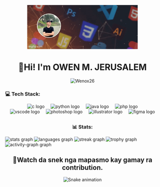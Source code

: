 <!-- GIF -->
<div style="text-align: center;">
  <img src="/assets/OwenGIF.gif" alt="Owen">
</div>




<!-- HEADER -->
<div align="center">
<h1>👋Hi! I'm OWEN M. JERUSALEM</h1>
<p> <img src="https://komarev.com/ghpvc/?username=Wenox26&label=Profile%20views&color=0e75b6&style=flat" alt="Wenox26" /> </p>
</div>

<!-- Tech Stack -->
<div align="center">
  
<h3 align= "Left"> 💻 Tech Stack: </h3>

  <img src="https://cdn.jsdelivr.net/gh/devicons/devicon/icons/c/c-original.svg" height="40" alt="c logo"  />
  <img width="12" />
  <img src="https://cdn.jsdelivr.net/gh/devicons/devicon/icons/python/python-original.svg" height="40" alt="python logo"  />
  <img width="12" />
  <img src="https://cdn.jsdelivr.net/gh/devicons/devicon/icons/java/java-original.svg" height="40" alt="java logo"  />
  <img width="12" />
  <img src="https://cdn.jsdelivr.net/gh/devicons/devicon/icons/php/php-original.svg" height="40" alt="php logo"  />

</div>

<div align="center">
  <img src="https://cdn.jsdelivr.net/gh/devicons/devicon/icons/vscode/vscode-original.svg" height="40" alt="vscode logo"  />
  <img width="12" />
  <img src="https://cdn.jsdelivr.net/gh/devicons/devicon/icons/photoshop/photoshop-plain.svg" height="40" alt="photoshop logo"  />
  <img width="12" />
  <img src="https://cdn.jsdelivr.net/gh/devicons/devicon/icons/illustrator/illustrator-plain.svg" height="40" alt="illustrator logo"  />
  <img width="12" />
  <img src="https://cdn.jsdelivr.net/gh/devicons/devicon/icons/figma/figma-original.svg" height="40" alt="figma logo"  />


</div>


##
<!-- Stats -->

<div align="Left">

<h3 align= "center"> 📊 Stats: </h3>


  <img src="https://github-readme-stats.vercel.app/api?username=Wenox26&hide_title=false&hide_rank=false&show_icons=true&include_all_commits=true&count_private=true&disable_animations=false&theme=dracula&locale=en&hide_border=false&order=1" height="150" alt="stats graph"  />
  
  <img src="https://github-readme-stats.vercel.app/api/top-langs?username=Wenox26&locale=en&hide_title=false&layout=compact&card_width=320&langs_count=5&theme=dracula&hide_border=false&order=2" height="150" alt="languages graph"  />
  
  <img src="https://streak-stats.demolab.com?user=Wenox26&locale=en&mode=daily&theme=dracula&hide_border=false&border_radius=5&order=3" height="150" alt="streak graph"  />
  
  <img src="https://github-profile-trophy.vercel.app?username=Wenox26&theme=dracula&column=-1&row=1&margin-w=8&margin-h=8&no-bg=false&no-frame=false&order=4" height="150" alt="trophy graph"  />
  
  <img src="https://github-readme-activity-graph.vercel.app/graph?username=Wenox26&radius=16&theme=react&area=true&order=5" height="300" alt="activity-graph graph"  />
  


###
</div>

##

<!-- SNEK -->
<div align="center">
<h2> 🧐Watch da snek nga mapasmo kay gamay ra contribution.</h2>
<img src="https://raw.githubusercontent.com/Wenox26/Wenox26/output/snake.svg" alt="Snake animation" />
</div>
